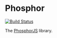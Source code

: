 Phosphor
========

[![Build Status](https://travis-ci.org/phosphorjs/phosphor.svg?branch=master)](https://travis-ci.org/phosphorjs/phosphor)

The [PhosphorJS](http://phosphorjs.github.io/) library.

